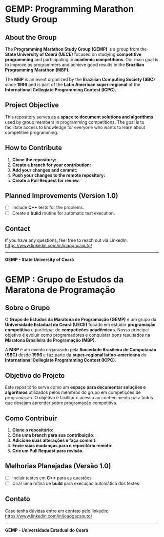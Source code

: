 # GEMP: Programming Marathon Study Group 

## About the Group
The **Programming Marathon Study Group (GEMP)** is a group from the **State University of Ceará (UECE)** focused on studying **competitive programming** and participating in **academic competitions**. Our main goal is to improve as programmers and achieve good results in the **Brazilian Programming Marathon (MBP)**.

The **MBP** is an event organized by the **Brazilian Computing Society (SBC)** since **1996** and is part of the **Latin American super-regional** of the **International Collegiate Programming Contest (ICPC)**.

## Project Objective
This repository serves as a **space to document solutions and algorithms** used by group members in programming competitions. The goal is to facilitate access to knowledge for everyone who wants to learn about competitive programming.

## How to Contribute
1. **Clone the repository:**
2. **Create a branch for your contribution:**
3. **Add your changes and commit:**
4. **Push your changes to the remote repository:**
5. **Create a Pull Request for review.**

## Planned Improvements (Version 1.0)
- [ ] Include **C++** tests for the problems.
- [ ] Create a **build** routine for automatic test execution.

## Contact
If you have any questions, feel free to reach out via LinkedIn: https://www.linkedin.com/in/joaogacanuto/

---
**GEMP - State University of Ceará**



# GEMP : Grupo de Estudos da Maratona de Programação

## Sobre o Grupo
O **Grupo de Estudos da Maratona de Programação (GEMP)** é um grupo da **Universidade Estadual do Ceará (UECE)** focado em estudar **programação competitiva** e participar de **competições acadêmicas**. Nosso principal objetivo é evoluir como programadores e conquistar bons resultados na **Maratona Brasileira de Programação (MBP)**.

A **MBP** é um evento organizado pela **Sociedade Brasileira de Computação (SBC)** desde **1996** e faz parte da **super-regional latino-americana** do **International Collegiate Programming Contest (ICPC)**.

## Objetivo do Projeto
Este repositório serve como um **espaço para documentar soluções e algoritmos** utilizados pelos membros do grupo em competições de programação. O objetivo é facilitar o acesso ao conhecimento para todos que desejam aprender sobre programação competitiva.

## Como Contribuir
1. **Clone o repositório:**
2. **Crie uma branch para sua contribuição:**
3. **Adicione suas alterações e faça commit:**
4. **Envie suas mudanças para o repositório remoto:**
5. **Crie um Pull Request para revisão.**

## Melhorias Planejadas (Versão 1.0)
- [ ] Incluir testes em **C++** para as questões.
- [ ] Criar uma rotina de **build** para execução automática dos testes.

## Contato
Caso tenha dúvidas entre em contato pelo linkedin: https://www.linkedin.com/in/joaogacanuto/

---
**GEMP - Universidade Estadual do Ceará**


